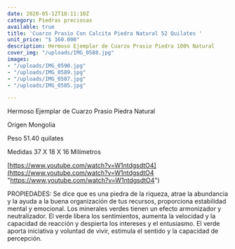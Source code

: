 ```yaml
---
date: 2020-05-12T18:11:10Z
category: Piedras preciosas
available: true
title: 'Cuarzo Prasio Con Calcita Piedra Natural 52 Quilates '
unit_price: "$ 160.000"
description: Hermoso Ejemplar de Cuarzo Prasio Piedra 100% Natural
cover_img: "/uploads/IMG_0588.jpg"
images:
- "/uploads/IMG_0590.jpg"
- "/uploads/IMG_0589.jpg"
- "/uploads/IMG_0587.jpg"
- "/uploads/IMG_0585.jpg"

---
```

Hermoso Ejemplar de Cuarzo Prasio Piedra Natural

Origen Mongolia 

Peso 51.40 quilates

Medidas 37 X 18 X 16 Milímetros

[https://www.youtube.com/watch?v=W1ntdgsdtO4](https://www.youtube.com/watch?v=W1ntdgsdtO4 "https://www.youtube.com/watch?v=W1ntdgsdtO4")

PROPIEDADES: Se dice que es una piedra de la riqueza, atrae la abundancia y la ayuda a la buena organización de tus recursos, proporciona estabilidad mental y emocional. Los minerales verdes tienen un efecto armonizador y neutralizador. El verde libera los sentimientos, aumenta la velocidad y la capacidad de reacción y despierta los intereses y el entusiasmo. El verde aporta iniciativa y voluntad de vivir, estimula el sentido y la capacidad de percepción.